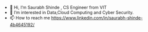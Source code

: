 - 👋 Hi, I’m Saurabh Shinde , CS Engineer from VIT 
- 👀 I’m interested in Data,Cloud Computing and Cyber Security.
- 📫 How to reach me https://www.linkedin.com/in/saurabh-shinde-4b4645192/

<!---
SSAnalyst/SSAnalyst is a ✨ special ✨ repository because its `README.md` (this file) appears on your GitHub profile.
You can click the Preview link to take a look at your changes.
--->
